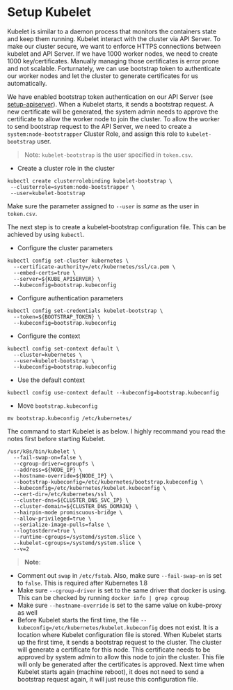 # Setup Kubelet

Kubelet is similar to a daemon process that monitors the containers state and keep them running. Kubelet interact with the cluster via API Server. To make our cluster secure, we want to enforce HTTPS connections between kubelet and API Server. If we have 1000 worker nodes, we need to create 1000 key/certificates. Manually managing those certificates is error prone and not scalable. Forturnately, we can use bootstrap token to authenticate our worker nodes and let the cluster to generate certificates for us automatically.

We have enabled bootstrap token authentication on our API Server (see [setup-apiserver](../kube-apiserver/setup-kube-apiserver.md)). When a Kubelet starts, it sends a bootstrap request. A new certificate will be generated, the system admin needs to approve the certificate to allow the worker node to join the cluster. To allow the worker to send bootstrap request to the API Server, we need to create a `system:node-bootstrapper` Cluster Role, and assign this role to `kubelet-bootstrap` user.

> Note: `kubelet-bootstrap` is the user specified in `token.csv`. 

- Create a cluster role in the cluster
```shell
kubectl create clusterrolebinding kubelet-bootstrap \ 
 --clusterrole=system:node-bootstrapper \
 --user=kubelet-bootstrap
```
Make sure the parameter assigned to `--user` is *same* as the user in `token.csv`.

The next step is to create a kubelet-bootstrap configuration file. This can be achieved by using `kubectl`.
- Configure the cluster parameters
```shell
kubectl config set-cluster kubernetes \
  --certificate-authority=/etc/kubernetes/ssl/ca.pem \
  --embed-certs=true \
  --server=${KUBE_APISERVER} \
  --kubeconfig=bootstrap.kubeconfig
```

- Configure authentication parameters
```shell
kubectl config set-credentials kubelet-bootstrap \
  --token=${BOOTSTRAP_TOKEN} \
  --kubeconfig=bootstrap.kubeconfig
```

- Configure the context
```shell
kubectl config set-context default \
  --cluster=kubernetes \
  --user=kubelet-bootstrap \
  --kubeconfig=bootstrap.kubeconfig
```

- Use the default context
```shell
kubectl config use-context default --kubeconfig=bootstrap.kubeconfig
```
- Move `bootstrap.kubeconfig`
```shell
mv bootstrap.kubeconfig /etc/kubernetes/
```

The command to start Kubelet is as below. I highly recommand you read the notes first before starting Kubelet.
```shell
/usr/k8s/bin/kubelet \
  --fail-swap-on=false \
  --cgroup-driver=cgroupfs \
  --address=${NODE_IP} \
  --hostname-override=${NODE_IP} \
  --bootstrap-kubeconfig=/etc/kubernetes/bootstrap.kubeconfig \
  --kubeconfig=/etc/kubernetes/kubelet.kubeconfig \
  --cert-dir=/etc/kubernetes/ssl \
  --cluster-dns=${CLUSTER_DNS_SVC_IP} \
  --cluster-domain=${CLUSTER_DNS_DOMAIN} \
  --hairpin-mode promiscuous-bridge \
  --allow-privileged=true \
  --serialize-image-pulls=false \
  --logtostderr=true \
  --runtime-cgroups=/systemd/system.slice \
  --kubelet-cgroups=/systemd/system.slice \
  --v=2
```
> **Note**:  
  - Comment out `swap` in `/etc/fstab`. Also, make sure `--fail-swap-on` is set to `false`. This is required after Kubernetes 1.8
  - Make sure `--cgroup-driver` is set to the same driver that docker is using. This can be checked by running `docker info | grep cgroup`
  - Make sure `--hostname-override` is set to the same value on kube-proxy as well
  - Before Kubelet starts the first time, the file `--kubeconfig=/etc/kubernetes/kubelet.kubeconfig` does not exist. It is a location where Kubelet configuration file is stored. When Kubelet starts up the first time, it sends a bootstrap request to the cluster. The cluster will generate a certificate for this node. This certificate needs to be approved by system admin to allow this node to join the cluster. This file will only be generated after the certificates is approved. Next time when Kubelet starts again (machine reboot), it does not need to send a bootstrap request again, it will just reuse this configuration file.